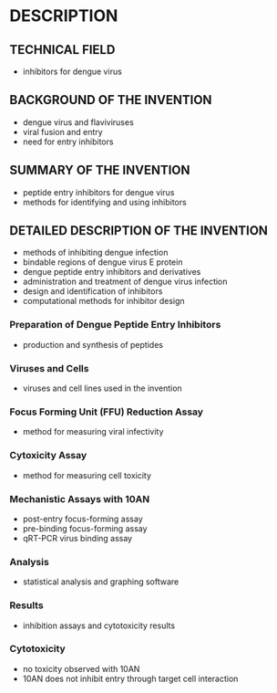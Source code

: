 # DESCRIPTION

## TECHNICAL FIELD

- inhibitors for dengue virus

## BACKGROUND OF THE INVENTION

- dengue virus and flaviviruses
- viral fusion and entry
- need for entry inhibitors

## SUMMARY OF THE INVENTION

- peptide entry inhibitors for dengue virus
- methods for identifying and using inhibitors

## DETAILED DESCRIPTION OF THE INVENTION

- methods of inhibiting dengue infection
- bindable regions of dengue virus E protein
- dengue peptide entry inhibitors and derivatives
- administration and treatment of dengue virus infection
- design and identification of inhibitors
- computational methods for inhibitor design

### Preparation of Dengue Peptide Entry Inhibitors

- production and synthesis of peptides

### Viruses and Cells

- viruses and cell lines used in the invention

### Focus Forming Unit (FFU) Reduction Assay

- method for measuring viral infectivity

### Cytoxicity Assay

- method for measuring cell toxicity

### Mechanistic Assays with 10AN

- post-entry focus-forming assay
- pre-binding focus-forming assay
- qRT-PCR virus binding assay

### Analysis

- statistical analysis and graphing software

### Results

- inhibition assays and cytotoxicity results

### Cytotoxicity

- no toxicity observed with 10AN
- 10AN does not inhibit entry through target cell interaction

